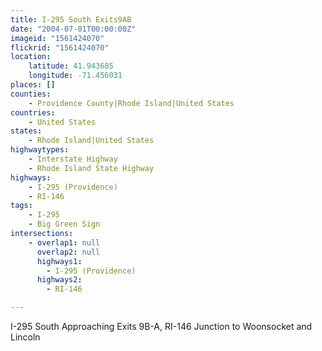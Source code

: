 ```yaml
---
title: I-295 South Exits9AB
date: "2004-07-01T00:00:00Z"
imageid: "1561424070"
flickrid: "1561424070"
location:
    latitude: 41.943685
    longitude: -71.456031
places: []
counties:
    - Providence County|Rhode Island|United States
countries:
    - United States
states:
    - Rhode Island|United States
highwaytypes:
    - Interstate Highway
    - Rhode Island State Highway
highways:
    - I-295 (Providence)
    - RI-146
tags:
    - I-295
    - Big Green Sign
intersections:
    - overlap1: null
      overlap2: null
      highways1:
        - I-295 (Providence)
      highways2:
        - RI-146

---
```

I-295 South Approaching Exits 9B-A, RI-146 Junction to Woonsocket and Lincoln